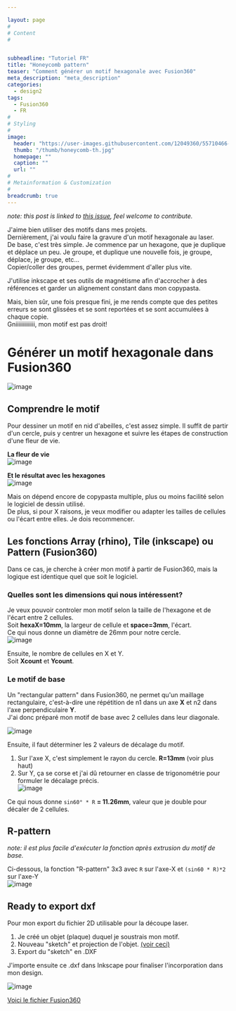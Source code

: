 ```yaml
---

layout: page
#
# Content
#


subheadline: "Tutoriel FR"
title: "Honeycomb pattern"
teaser: "Comment générer un motif hexagonale avec Fusion360"
meta_description: "meta_description"
categories:
  - design2
tags:
  - Fusion360
  - FR
#
# Styling
#
image:
  header: "https://user-images.githubusercontent.com/12049360/55710466-f63e2d00-59ea-11e9-9b18-9a1ff459d629.png"
  thumb: "/thumb/honeycomb-th.jpg"
  homepage: ""
  caption: ""
  url: ""
#
# Metainformation & Customization
#
breadcrumb: true
---
```


*note: this post is linked to [this issue](https://github.com/nicolasdb/nicolasdb.github.io/issues/113), feel welcome to contribute.*

J'aime bien utiliser des motifs dans mes projets.  
Dernièrement, j'ai voulu faire la gravure d'un motif hexagonale au laser.  
De base, c'est très simple. Je commence par un hexagone, que je duplique et déplace un peu. Je groupe, et duplique une nouvelle fois, je groupe, déplace, je groupe, etc...  
Copier/coller des groupes, permet évidemment d'aller plus vite.  

J'utilise inkscape et ses outils de magnétisme afin d'accrocher à des références et garder un alignement constant dans mon copypasta.  

Mais, bien sûr, une fois presque fini, je me rends compte que des petites erreurs se sont glissées et se sont reportées et se sont accumulées à chaque copie.  
Gniiiiiiiiiiiii, mon motif est pas droit!  

# Générer un motif hexagonale dans Fusion360

![image](https://user-images.githubusercontent.com/12049360/55670413-1bfcf200-5884-11e9-84a0-1716f0b01eea.png)


## Comprendre le motif
Pour dessiner un motif en nid d'abeilles, c'est assez simple. Il suffit de partir d'un cercle, puis y centrer un hexagone et suivre les étapes de construction d'une fleur de vie.

**La fleur de vie**  
![image](https://user-images.githubusercontent.com/12049360/55671077-418df980-588c-11e9-83bb-9caeed096286.png)

**Et le résultat avec les hexagones**  
![image](https://user-images.githubusercontent.com/12049360/55669291-dafde100-5875-11e9-9bfb-857755110f6a.png)

Mais on dépend encore de copypasta multiple, plus ou moins facilité selon le logiciel de dessin utilisé.  
De plus, si pour X raisons, je veux modifier ou adapter les tailles de cellules ou l'écart entre elles. Je dois recommencer.  

## Les fonctions Array (rhino), Tile (inkscape) ou Pattern (Fusion360)
Dans ce cas, je cherche à créer mon motif à partir de Fusion360, mais la logique est identique quel que soit le logiciel.  

### Quelles sont les dimensions qui nous intéressent?
Je veux pouvoir controler mon motif selon la taille de l'hexagone et de l'écart entre 2 cellules.  
Soit **hexaX=10mm**, la largeur de cellule et **space=3mm**, l'écart.  
Ce qui nous donne un diamètre de 26mm pour notre cercle.  
![image](https://user-images.githubusercontent.com/12049360/55669295-e3561c00-5875-11e9-87ea-de5dbeaf0ffc.png)

Ensuite, le nombre de cellules en X et Y.  
Soit **Xcount** et **Ycount**.  

### Le motif de base
Un "rectangular pattern" dans Fusion360, ne permet qu'un maillage rectangulaire, c'est-à-dire une répétition de n1 dans un axe **X** et n2 dans l'axe perpendiculaire **Y**.  
J'ai donc préparé mon motif de base avec 2 cellules dans leur diagonale.  

![image](https://user-images.githubusercontent.com/12049360/55670036-721b6680-587f-11e9-8558-c27402a68934.png)

Ensuite, il faut déterminer les 2 valeurs de décalage du motif.  
1. Sur l'axe X, c'est simplement le rayon du cercle. **R=13mm** (voir plus haut)  
2. Sur Y, ça se corse et j'ai dû retourner en classe de trigonométrie pour formuler le décalage précis.  
![image](https://user-images.githubusercontent.com/12049360/55669965-16041280-587e-11e9-8789-4072d41c9f1f.png)  

Ce qui nous donne `sin60° * R` **= 11.26mm**, valeur que je double pour décaler de 2 cellules.  

## R-pattern
_note: il est plus facile d'exécuter la fonction après extrusion du motif de base._

Ci-dessous, la fonction "R-pattern" 3x3 avec `R` sur l'axe-X et `(sin60 * R)*2` sur l'axe-Y  
![image](https://user-images.githubusercontent.com/12049360/55670131-e1458a80-5880-11e9-9049-316bac03ba5d.png)

## Ready to export dxf
Pour mon export du fichier 2D utilisable pour la découpe laser.
1. Je créé un objet (plaque) duquel je soustrais mon motif.  
2. Nouveau "sketch" et projection de l'objet. [(voir ceci)](https://youtu.be/PuI2iWmngtM?t=87)
3. Export du "sketch" en .DXF

J'importe ensuite ce .dxf dans Inkscape pour finaliser l'incorporation dans mon design.  

![image](https://user-images.githubusercontent.com/12049360/55671627-608f8a00-5892-11e9-962c-eae4e7e65d73.png)

[Voici le fichier Fusion360](https://a360.co/2UBzilG)
